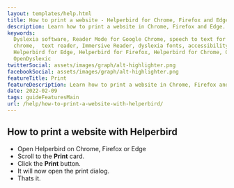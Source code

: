 ```yaml
---
layout: templates/help.html
title: How to print a website - Helperbird for Chrome, Firefox and Edge
description: Learn how to print a website in Chrome, Firefox and Edge.
keywords:
  Dyslexia software, Reader Mode for Google Chrome, speech to text for chrome, Text to speech for
  chrome,  text reader, Immersive Reader, dyslexia fonts, accessibility software, dyslexia software,
  Helperbird for Edge, Helperbird for Firefox, Helperbird for Chrome, Opendyslexic for Chrome,
  OpenDyslexic
twitterSocial: assets/images/graph/alt-highlighter.png
facebookSocial: assets/images/graph/alt-highlighter.png
featureTitle: Print
featureDescription: Learn how to print a website in Chrome, Firefox and Edge.
date: 2022-02-09
tags: guideFeaturesMain
url: /help/how-to-print-a-website-with-helperbird/
---
```


## How to print a website with Helperbird

- Open Helperbird on Chrome, Firefox or Edge
- Scroll to the **Print** card.
- Click the **Print** button.
- It will now open the print dialog.
- Thats it.
